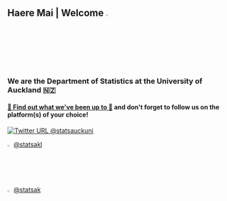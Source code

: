 ## **Haere Mai | Welcome** [<img alt="webpage" src="https://upload.wikimedia.org/wikipedia/commons/thumb/8/8e/Globe_icon_4.svg/600px-Globe_icon_4.svg.png" width="3%"/>](https://www.auckland.ac.nz/en/science/about-the-faculty/department-of-statistics.html)


### We are the Department of Statistics at the University of Auckland 🇳🇿

#### [📰 Find out what we've been up to 📰](https://stats-uoa.github.io/spotlight/) and don't forget to follow us on the platform(s) of your choice!

[![Twitter URL](https://img.shields.io/twitter/url/https/twitter.com/statsauckuni.svg?style=social&label=) @statsauckuni](https://twitter.com/statsauckuni)

<img src="https://upload.wikimedia.org/wikipedia/commons/thumb/a/a5/Instagram_icon.png/2048px-Instagram_icon.png" width=2%> [@statsakl](https://www.instagram.com/statsakl/?hl=en)

<img src="https://upload.wikimedia.org/wikipedia/commons/thumb/b/b8/2021_Facebook_icon.svg/480px-2021_Facebook_icon.svg.png" width=2%> [@statsak](https://www.facebook.com/statsak/)
